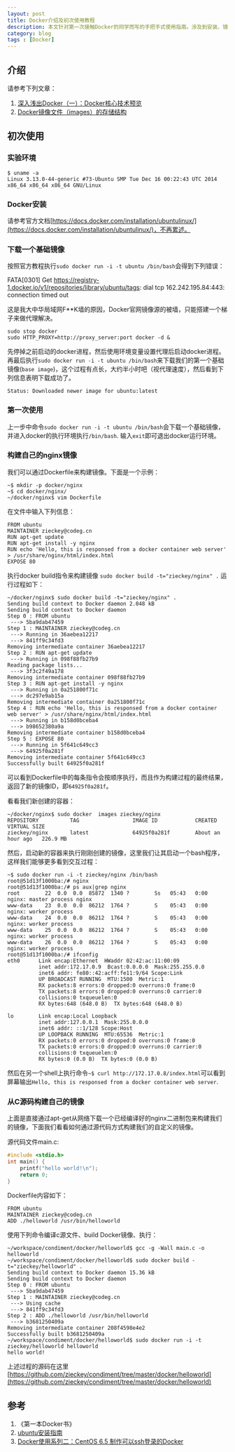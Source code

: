 ```yaml
---
layout: post
title: Docker介绍及初次使用教程
description: 本文针对第一次接触Docker的同学而写的手把手式使用指南。涉及到安装、镜像下载、build镜像、使用等等细节。
category: blog
tags : [Docker]
---
```


## 介绍

请参考下列文章：

1. [深入浅出Docker（一）：Docker核心技术预览](http://www.infoq.com/cn/articles/docker-core-technology-preview "http://www.infoq.com/cn/articles/docker-core-technology-preview")
2. [Docker镜像文件（images）的存储结构](http://zhumeng8337797.blog.163.com/blog/static/100768914201452401954833/ "http://zhumeng8337797.blog.163.com/blog/static/100768914201452401954833/") 

## 初次使用

### 实验环境

```
$ uname -a
Linux 3.13.0-44-generic #73-Ubuntu SMP Tue Dec 16 00:22:43 UTC 2014 x86_64 x86_64 x86_64 GNU/Linux
````

### Docker安装

请参考官方文档[https://docs.docker.com/installation/ubuntulinux/](https://docs.docker.com/installation/ubuntulinux/)，不再累述。

### 下载一个基础镜像

按照官方教程执行`sudo docker run -i -t ubuntu /bin/bash`会得到下列错误：

FATA[0301] Get https://registry-1.docker.io/v1/repositories/library/ubuntu/tags: dial tcp 162.242.195.84:443: connection timed out 

这是我大中华局域网F**K墙的原因，Docker官网镜像源的被墙，只能搭建一个梯子来做代理解决。

```
sudo stop docker
sudo HTTP_PROXY=http://proxy_server:port docker -d &
```

先停掉之前启动的docker进程，然后使用环境变量设置代理后启动docker进程。再最后执行`sudo docker run -i -t ubuntu /bin/bash`来下载我们的第一个基础镜像(`base image`)，这个过程有点长，大约半小时吧（视代理速度），然后看到下列信息表明下载成功了。
```
Status: Downloaded newer image for ubuntu:latest
```

### 第一次使用

上一步中命令`sudo docker run -i -t ubuntu /bin/bash`会下载一个基础镜像，并进入docker的执行环境执行`/bin/bash`.
输入`exit`即可退出docker运行环境。

### 构建自己的nginx镜像

我们可以通过Dockerfile来构建镜像。下面是一个示例：

```shell
~$ mkdir -p docker/nginx
~$ cd docker/nginx/
~/docker/nginx$ vim Dockerfile
```

在文件中输入下列信息：

```
FROM ubuntu
MAINTAINER zieckey@codeg.cn
RUN apt-get update
RUN apt-get install -y nginx
RUN echo 'Hello, this is responsed from a docker container web server' > /usr/share/nginx/html/index.html
EXPOSE 80
```

执行docker build指令来构建镜像 `sudo docker build -t="zieckey/nginx" .` 运行过程如下：

```
~/docker/nginx$ sudo docker build -t="zieckey/nginx" .
Sending build context to Docker daemon 2.048 kB
Sending build context to Docker daemon 
Step 0 : FROM ubuntu
 ---> 5ba9dab47459
Step 1 : MAINTAINER zieckey@codeg.cn
 ---> Running in 36aebea12217
 ---> 841ff9c34fd3
Removing intermediate container 36aebea12217
Step 2 : RUN apt-get update
 ---> Running in 098f88fb27b9
Reading package lists...
 ---> 3f3c2f49a178
Removing intermediate container 098f88fb27b9
Step 3 : RUN apt-get install -y nginx
 ---> Running in 0a251800f71c
 ---> dc297e9ab15a
Removing intermediate container 0a251800f71c
Step 4 : RUN echo 'Hello, this is responsed from a docker container web server' > /usr/share/nginx/html/index.html
 ---> Running in b158d0bceba4
 ---> b98652380a9a
Removing intermediate container b158d0bceba4
Step 5 : EXPOSE 80
 ---> Running in 5f641c649cc3
 ---> 64925f0a281f
Removing intermediate container 5f641c649cc3
Successfully built 64925f0a281f
```

可以看到Dockerfile中的每条指令会按顺序执行，而且作为构建过程的最终结果，返回了新的镜像ID，即`64925f0a281f`。

看看我们新创建的容器：

```
~/docker/nginx$ sudo docker  images zieckey/nginx                     
REPOSITORY          TAG                 IMAGE ID            CREATED             VIRTUAL SIZE
zieckey/nginx       latest              64925f0a281f        About an hour ago   226.9 MB
```

然后，启动新的容器来执行刚刚创建的镜像，这里我们让其启动一个bash程序，这样我们能够更多看到交互过程：

```
~$ sudo docker run -i -t zieckey/nginx /bin/bash
root@51d13f1000ba:/# nginx 
root@51d13f1000ba:/# ps aux|grep nginx
root        22  0.0  0.0  85872  1340 ?        Ss   05:43   0:00 nginx: master process nginx
www-data    23  0.0  0.0  86212  1764 ?        S    05:43   0:00 nginx: worker process
www-data    24  0.0  0.0  86212  1764 ?        S    05:43   0:00 nginx: worker process
www-data    25  0.0  0.0  86212  1764 ?        S    05:43   0:00 nginx: worker process
www-data    26  0.0  0.0  86212  1764 ?        S    05:43   0:00 nginx: worker process
root@51d13f1000ba:/# ifconfig
eth0      Link encap:Ethernet  HWaddr 02:42:ac:11:00:09  
          inet addr:172.17.0.9  Bcast:0.0.0.0  Mask:255.255.0.0
          inet6 addr: fe80::42:acff:fe11:9/64 Scope:Link
          UP BROADCAST RUNNING  MTU:1500  Metric:1
          RX packets:8 errors:0 dropped:0 overruns:0 frame:0
          TX packets:8 errors:0 dropped:0 overruns:0 carrier:0
          collisions:0 txqueuelen:0 
          RX bytes:648 (648.0 B)  TX bytes:648 (648.0 B)

lo        Link encap:Local Loopback  
          inet addr:127.0.0.1  Mask:255.0.0.0
          inet6 addr: ::1/128 Scope:Host
          UP LOOPBACK RUNNING  MTU:65536  Metric:1
          RX packets:0 errors:0 dropped:0 overruns:0 frame:0
          TX packets:0 errors:0 dropped:0 overruns:0 carrier:0
          collisions:0 txqueuelen:0 
          RX bytes:0 (0.0 B)  TX bytes:0 (0.0 B)
```

然后在另一个shell上执行命令`~$ curl http://172.17.0.8/index.html`可以看到屏幕输出`Hello, this is responsed from a docker container web server`.

### 从C源码构建自己的镜像

上面是直接通过apt-get从网络下载一个已经编译好的nginx二进制包来构建我们的镜像，下面我们看看如何通过源代码方式构建我们的自定义的镜像。

源代码文件main.c:

```c
#include <stdio.h>
int main() {
    printf("hello world!\n");
    return 0;
}
```

Dockerfile内容如下：

```
FROM ubuntu
MAINTAINER zieckey@codeg.cn
ADD ./helloworld /usr/bin/helloworld
```

使用下列命令编译c源文件、build Docker镜像、执行：

```
~/workspace/condiment/docker/helloworld$ gcc -g -Wall main.c -o helloworld
~/workspace/condiment/docker/helloworld$ sudo docker build -t="zieckey/helloworld" .
Sending build context to Docker daemon 15.36 kB
Sending build context to Docker daemon 
Step 0 : FROM ubuntu
 ---> 5ba9dab47459
Step 1 : MAINTAINER zieckey@codeg.cn
 ---> Using cache
 ---> 841ff9c34fd3
Step 2 : ADD ./helloworld /usr/bin/helloworld
 ---> b3681250409a
Removing intermediate container 208f4598e4e2
Successfully built b3681250409a
~/workspace/condiment/docker/helloworld$ sudo docker run -i -t zieckey/helloworld helloworld
hello world!
```

上述过程的源码在这里[https://github.com/zieckey/condiment/tree/master/docker/helloworld](https://github.com/zieckey/condiment/tree/master/docker/helloworld)

## 参考

1. 《第一本Docker书》
2. [ubuntu安装指南](https://docs.docker.com/installation/ubuntulinux/#ubuntu-trusty-1404-lts-64-bit "https://docs.docker.com/installation/ubuntulinux/#ubuntu-trusty-1404-lts-64-bit")
3. [Docker使用系列二：CentOS 6.5 制作可以ssh登录的Docker](http://my.oschina.net/feedao/blog/223795 "http://my.oschina.net/feedao/blog/223795")